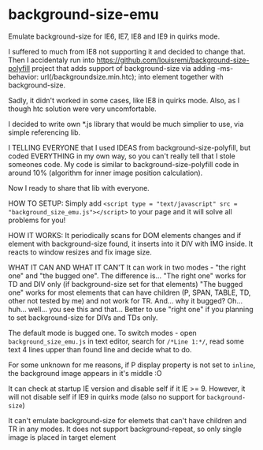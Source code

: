 background-size-emu
===================

Emulate background-size for IE6, IE7, IE8 and IE9 in quirks mode.

I suffered to much from IE8 not supporting it and decided to change that.
Then I accidentaly run into https://github.com/louisremi/background-size-polyfill project that adds support of background-size via adding -ms-behavior: url(/backgroundsize.min.htc); into element together with background-size.

Sadly, it didn't worked in some cases, like IE8 in quirks mode. Also, as I though htc solution were very uncomfortable.

I decided to write own *.js library that would be much simplier to use, via simple referencing lib.

I TELLING EVERYONE that I used IDEAS from background-size-polyfill, but coded EVERYTHING in my own way, so you can't really tell that I stole someones code. My code is similar to background-size-polyfill code in around 10% (algorithm for inner image position calculation).

Now I ready to share that lib with everyone.

HOW TO SETUP:
Simply add `<script type = "text/javascript" src = "background_size_emu.js"></script>` to your page and it will solve all problems for you!

HOW IT WORKS:
It periodically scans for DOM elements changes and if element with background-size found, it inserts into it DIV with IMG inside.
It reacts to window resizes and fix image size.

WHAT IT CAN AND WHAT IT CAN'T
It can work in two modes - "the right one" and "the bugged one".
The difference is...
"The right one" works for TD and DIV only (if background-size set for that elements)
"The bugged one" works for most elements that can have children (P, SPAN, TABLE, TD, other not tested by me) and not work for TR. And... why it bugged? Oh... huh... well... you see this and that... Better to use "right one" if you planning to set background-size for DIVs and TDs only.

The default mode is bugged one.
To switch modes - open `background_size_emu.js` in text editor, search for `/*Line 1:*/`, read some text 4 lines upper than found line and decide what to do.

For some unknown for me reasons, if P display property is not set to `inline`, the background image appears in it's middle :O

It can check at startup IE version and disable self if it IE >= 9. However, it will not disable self if IE9 in quirks mode (also no support for `background-size`)

It can't emulate background-size for elemets that can't have children and TR in any modes.
It does not support background-repeat, so only single image is placed in target element
